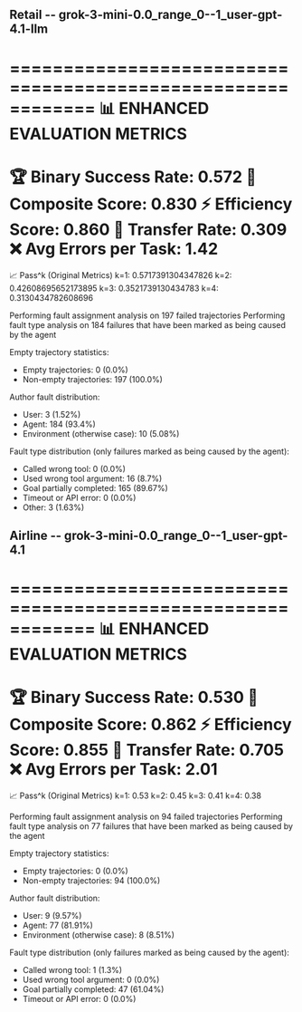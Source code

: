 
## Retail -- grok-3-mini-0.0_range_0--1_user-gpt-4.1-llm
============================================================
📊 ENHANCED EVALUATION METRICS
============================================================
🏆 Binary Success Rate: 0.572
🎯 Composite Score: 0.830
⚡ Efficiency Score: 0.860
🔄 Transfer Rate: 0.309
❌ Avg Errors per Task: 1.42
============================================================
📈 Pass^k (Original Metrics)
  k=1: 0.5717391304347826
  k=2: 0.42608695652173895
  k=3: 0.3521739130434783
  k=4: 0.3130434782608696

Performing fault assignment analysis on 197 failed trajectories 
Performing fault type analysis on 184 failures that have been marked as being caused by the agent

Empty trajectory statistics:
  - Empty trajectories: 0 (0.0%)
  - Non-empty trajectories: 197 (100.0%)

Author fault distribution:
  - User: 3 (1.52%)
  - Agent: 184 (93.4%)
  - Environment (otherwise case): 10 (5.08%)

Fault type distribution (only failures marked as being caused by the agent):
  - Called wrong tool: 0 (0.0%)
  - Used wrong tool argument: 16 (8.7%)
  - Goal partially completed: 165 (89.67%)
  - Timeout or API error: 0 (0.0%)
  - Other: 3 (1.63%)

## Airline -- grok-3-mini-0.0_range_0--1_user-gpt-4.1
============================================================
📊 ENHANCED EVALUATION METRICS
============================================================
🏆 Binary Success Rate: 0.530
🎯 Composite Score: 0.862
⚡ Efficiency Score: 0.855
🔄 Transfer Rate: 0.705
❌ Avg Errors per Task: 2.01
============================================================
📈 Pass^k (Original Metrics)
  k=1: 0.53
  k=2: 0.45
  k=3: 0.41
  k=4: 0.38

Performing fault assignment analysis on 94 failed trajectories
Performing fault type analysis on 77 failures that have been marked as being caused by the agent

Empty trajectory statistics:
  - Empty trajectories: 0 (0.0%)
  - Non-empty trajectories: 94 (100.0%)

Author fault distribution:
  - User: 9 (9.57%)
  - Agent: 77 (81.91%)
  - Environment (otherwise case): 8 (8.51%)

Fault type distribution (only failures marked as being caused by the agent):
  - Called wrong tool: 1 (1.3%)
  - Used wrong tool argument: 0 (0.0%)
  - Goal partially completed: 47 (61.04%)
  - Timeout or API error: 0 (0.0%)

  